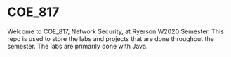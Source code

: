 # COE_817

Welcome to COE_817, Network Security, at Ryerson W2020 Semester. This repo is used to store the labs and projects that are done throughout the semester. The labs are primarily done with Java.
